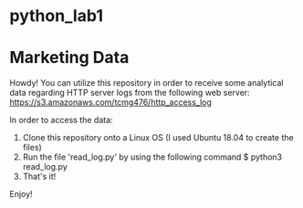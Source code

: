 # python_lab1
# Marketing Data

Howdy! You can utilize this repository in order to receive some analytical data regarding HTTP server logs from the following web server: https://s3.amazonaws.com/tcmg476/http_access_log

In order to access the data:
1. Clone this repository onto a Linux OS (I used Ubuntu 18.04 to create the files)
2. Run the file 'read_log.py' by using the following command
$ python3 read_log.py
3. That's it!

Enjoy!
